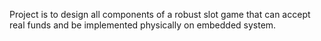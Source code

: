 Project is to design all components of a robust slot game that can accept real funds and be implemented physically on embedded system. 